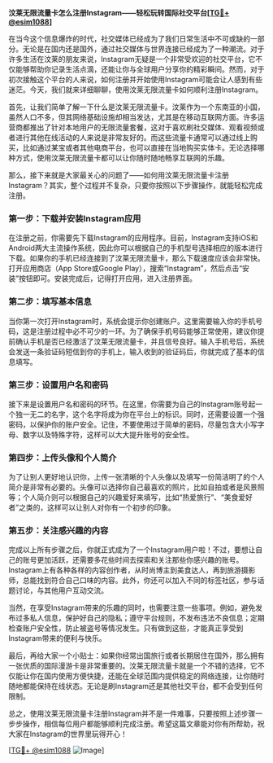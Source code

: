 **汶莱无限流量卡怎么注册Instagram——轻松玩转国际社交平台[[TG💪+ @esim1088](https://t.me/s/esim1088)]**

在当今这个信息爆炸的时代，社交媒体已经成为了我们日常生活中不可或缺的一部分。无论是在国内还是国外，通过社交媒体与世界连接已经成为了一种潮流。对于许多生活在汶莱的朋友来说，Instagram无疑是一个非常受欢迎的社交平台，它不仅能够帮助你记录生活点滴，还能让你与全球用户分享你的精彩瞬间。然而，对于初次接触这个平台的人来说，如何注册并开始使用Instagram可能会让人感到有些迷茫。今天，我们就来详细聊聊，使用汶莱无限流量卡如何顺利注册Instagram。

首先，让我们简单了解一下什么是汶莱无限流量卡。汶莱作为一个东南亚的小国，虽然人口不多，但其网络基础设施却相当发达，尤其是在移动互联网方面。许多运营商都推出了针对本地用户的无限流量套餐，这对于喜欢刷社交媒体、观看视频或者进行其他在线活动的人来说是非常友好的。而这些流量卡通常可以通过线上购买，比如通过某宝或者其他电商平台，也可以直接在当地购买实体卡。无论选择哪种方式，使用汶莱无限流量卡都可以让你随时随地畅享互联网的乐趣。

那么，接下来就是大家最关心的问题了——如何用汶莱无限流量卡注册Instagram？其实，整个过程并不复杂，只要你按照以下步骤操作，就能轻松完成注册。

### **第一步：下载并安装Instagram应用**
在注册之前，你需要先下载Instagram的应用程序。目前，Instagram支持iOS和Android两大主流操作系统，因此你可以根据自己的手机型号选择相应的版本进行下载。如果你的手机已经连接到了汶莱无限流量卡，那么下载速度应该会非常快。打开应用商店（App Store或Google Play），搜索“Instagram”，然后点击“安装”按钮即可。安装完成后，记得打开应用，进入注册界面。

### **第二步：填写基本信息**
当你第一次打开Instagram时，系统会提示你创建账户。这里需要输入你的手机号码，这是注册过程中必不可少的一环。为了确保手机号码能够正常使用，建议你提前确认手机是否已经激活了汶莱无限流量卡，并且信号良好。输入手机号后，系统会发送一条验证码短信到你的手机上，输入收到的验证码后，你就完成了基本的信息填写。

### **第三步：设置用户名和密码**
接下来是设置用户名和密码的环节。在这里，你需要为自己的Instagram账号起一个独一无二的名字，这个名字将成为你在平台上的标识。同时，还需要设置一个强密码，以保护你的账户安全。记住，不要使用过于简单的密码，尽量包含大小写字母、数字以及特殊字符，这样可以大大提升账号的安全性。

### **第四步：上传头像和个人简介**
为了让别人更好地认识你，上传一张清晰的个人头像以及填写一份简洁明了的个人简介是非常有必要的。头像可以选择你自己最喜欢的照片，比如自拍或者是风景照等；个人简介则可以根据自己的兴趣爱好来填写，比如“热爱旅行”、“美食爱好者”之类的，这样可以让别人对你有一个初步的印象。

### **第五步：关注感兴趣的内容**
完成以上所有步骤之后，你就正式成为了一个Instagram用户啦！不过，要想让自己的账号更加活跃，还需要多花些时间去探索和关注那些你感兴趣的账号。Instagram上有各种各样的内容创作者，从时尚博主到美食达人，再到旅游摄影师，总能找到符合自己口味的内容。此外，你还可以加入不同的标签社区，参与话题讨论，与其他用户互动交流。

当然，在享受Instagram带来的乐趣的同时，也需要注意一些事项。例如，避免发布过多私人信息，保护好自己的隐私；遵守平台规则，不发布违法不良信息；定期检查账户安全性，防止被盗号等情况发生。只有做到这些，才能真正享受到Instagram带来的便利与快乐。

最后，再给大家一个小贴士：如果你经常出国旅行或者长期居住在国外，那么拥有一张优质的国际漫游卡是非常重要的。汶莱无限流量卡就是一个不错的选择，它不仅能让你在国内使用方便快捷，还能在全球范围内提供稳定的网络连接，让你随时随地都能保持在线状态。无论是刷Instagram还是其他社交平台，都不会受到任何限制。

总之，使用汶莱无限流量卡注册Instagram并不是一件难事，只要按照上述步骤一步步操作，相信每位用户都能够顺利完成注册。希望这篇文章能对你有所帮助，祝大家在Instagram的世界里玩得开心！

[[TG💪+ @esim1088](https://t.me/s/esim1088) ![Image](https://i.postimg.cc/4NQfJmqS/Snipaste-2025-05-13-00-14-12.png)]